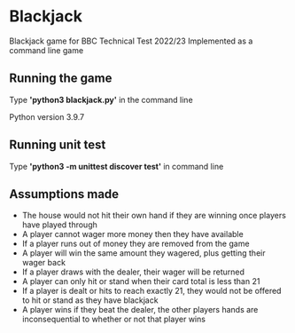 # Blackjack
Blackjack game for BBC Technical Test 2022/23
Implemented as a command line game

## Running the game
Type **'python3 blackjack.py'** in the command line

Python version 3.9.7

## Running unit test
Type **'python3 -m unittest discover test'** in command line

## Assumptions made
- The house would not hit their own hand if they are winning once players have played through
- A player cannot wager more money then they have available
- If a player runs out of money they are removed from the game
- A player will win the same amount they wagered, plus getting their wager back
- If a player draws with the dealer, their wager will be returned
- A player can only hit or stand when their card total is less than 21
- If a player is dealt or hits to reach exactly 21, they would not be offered to hit or stand as they have blackjack
- A player wins if they beat the dealer, the other players hands are inconsequential to whether or not that player wins